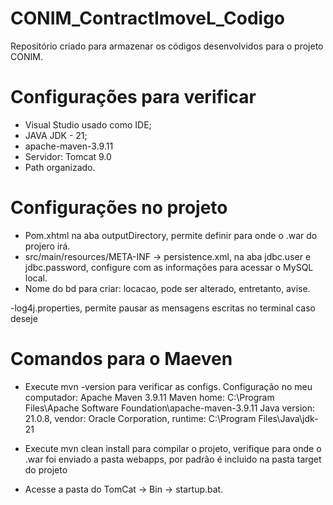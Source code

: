 # CONIM_ContractImoveL_Codigo
Repositório criado para armazenar os códigos desenvolvidos para o projeto CONIM.

# Configurações para verificar
- Visual Studio usado como IDE;
- JAVA JDK - 21;
- apache-maven-3.9.11
- Servidor: Tomcat 9.0
- Path organizado.

# Configurações no projeto
- Pom.xhtml na aba outputDirectory, permite definir para onde o .war do projero irá.
- src/main/resources/META-INF -> persistence.xml, na aba jdbc.user e jdbc.password, configure com as informações para acessar o MySQL local.
- Nome do bd para criar: locacao, pode ser alterado, entretanto, avise.

-log4j.properties, permite pausar as mensagens escritas no terminal caso deseje

# Comandos para o Maeven
- Execute mvn -version para verificar as configs.
Configuração no meu computador:
    Apache Maven 3.9.11 
    Maven home: C:\Program Files\Apache Software Foundation\apache-maven-3.9.11
    Java version: 21.0.8, vendor: Oracle Corporation, runtime: C:\Program Files\Java\jdk-21

- Execute mvn clean install para compilar o projeto, verifique para onde o .war foi enviado a pasta webapps, por padrão é incluido na pasta target do projeto
- Acesse a pasta do TomCat -> Bin -> startup.bat.